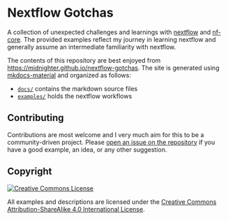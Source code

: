 # Nextflow Gotchas

A collection of unexpected challenges and learnings with [nextflow](https://nextflow.io/) and [nf-core](https://nf-co.re/). The provided examples reflect my journey in learning nextflow and generally assume an intermediate familiarity with nextflow.

The contents of this repository are best enjoyed from https://midnighter.github.io/nextflow-gotchas. The site is generated using [mkdocs-material](https://squidfunk.github.io/mkdocs-material/) and organized as follows:

-   [`docs/`](docs/) contains the markdown source files
-   [`examples/`](examples/) holds the nextflow workflows

## Contributing

Contributions are most welcome and I very much aim for this to be a community-driven project. Please [open an issue on the repository](https://github.com/Midnighter/nextflow-gotchas/issues) if you have a good example, an idea, or any other suggestion.

## Copyright

<a rel="license" href="http://creativecommons.org/licenses/by-sa/4.0/"><img alt="Creative Commons License" style="border-width:0" src="https://i.creativecommons.org/l/by-sa/4.0/88x31.png" /></a>

All examples and descriptions are licensed under the <a rel="license" href="http://creativecommons.org/licenses/by-sa/4.0/">Creative Commons Attribution-ShareAlike 4.0 International License</a>.
